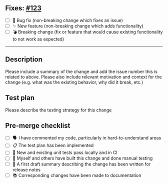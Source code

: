 **Fixes:** [#123](https://github.com/ecadlabs/taqueria/issues/1111)
----------------------------------------------------------------------------------------------------------------------------
- [ ] 🐛 Bug fix (non-breaking change which fixes an issue)
- [ ] ✨ New feature (non-breaking change which adds functionality)
- [ ] 💣 Breaking change (fix or feature that would cause existing functionality to not work as expected)
----------------------------------------------------------------------------------------------------------------------------

## Description

Please include a summary of the change and add the issue number this is related to above. Please also include relevant motivation and context for the change (e.g. what was the existing behavior, why did it break, etc.)

## Test plan

Please describe the testing strategy for this change
## Pre-merge checklist
- [ ] 🗣️ I have commented my code, particularly in hard-to-understand areas
- [ ] 📋 The test plan has been implemented
- [ ] 🔧 New and existing unit tests pass locally and in CI
- [ ] 💪 Myself and others have built this change and done manual testing
- [ ] 📝 A first draft summary describing the change has been written for release notes
- [ ] 📚 Corresponding changes have been made to documentation
